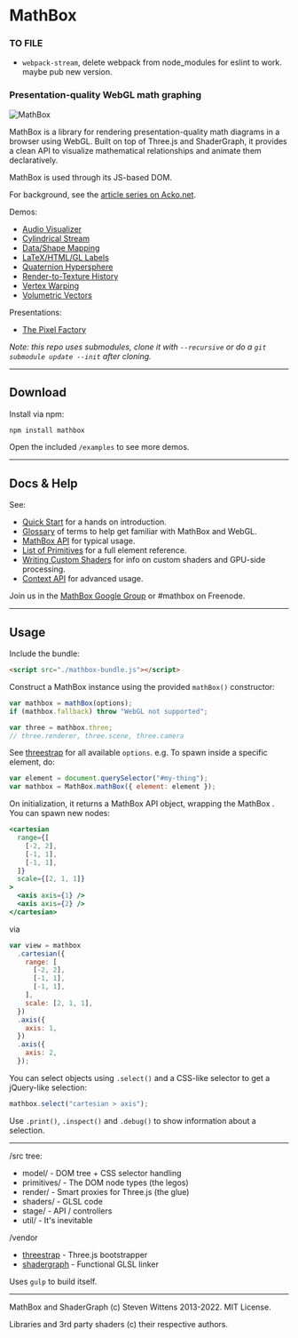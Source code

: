 # MathBox

### TO FILE

- `webpack-stream`, delete webpack from node_modules for eslint to work. maybe pub new version.

### Presentation-quality WebGL math graphing

![MathBox](http://acko.net/files/mathbox2/cover1.jpg)

MathBox is a library for rendering presentation-quality math diagrams in a browser using WebGL. Built on top of Three.js and ShaderGraph, it provides a clean API to visualize mathematical relationships and animate them declaratively.

MathBox is used through its JS-based DOM.

For background, see the [article series on Acko.net](http://acko.net/blog/mathbox2/).

Demos:

- [Audio Visualizer](http://acko.net/files/mathbox2/iframe-readyornot.html)
- [Cylindrical Stream](http://acko.net/files/mathbox2/iframe-cylindrical-stream.html)
- [Data/Shape Mapping](http://acko.net/files/mathbox2/iframe-lineup.html)
- [LaTeX/HTML/GL Labels](http://acko.net/files/mathbox2/iframe-labels.html)
- [Quaternion Hypersphere](http://acko.net/files/mathbox2/iframe-quat.html)
- [Render-to-Texture History](http://acko.net/files/mathbox2/iframe-rtt-history.html)
- [Vertex Warping](http://acko.net/files/mathbox2/iframe-vertex.html)
- [Volumetric Vectors](http://acko.net/files/mathbox2/iframe-volume.html)

Presentations:

- [The Pixel Factory](http://acko.net/files/gltalks/pixelfactory/online.html#0)

_Note: this repo uses submodules, clone it with `--recursive` or do a `git submodule update --init` after cloning._

---

## Download

Install via npm:

```bash
npm install mathbox
```

Open the included `/examples` to see more demos.

---

## Docs & Help

See:

- [Quick Start](docs/intro.md) for a hands on introduction.
- [Glossary](docs/glossary.md) of terms to help get familiar with MathBox and WebGL.
- [MathBox API](docs/api.md) for typical usage.
- [List of Primitives](docs/primitives.md) for a full element reference.
- [Writing Custom Shaders](docs/shaders.md) for info on custom shaders and GPU-side processing.
- [Context API](docs/context.md) for advanced usage.

Join us in the [MathBox Google Group](https://groups.google.com/forum/#!forum/mathbox) or #mathbox on Freenode.

---

## Usage

Include the bundle:

```html
<script src="./mathbox-bundle.js"></script>
```

Construct a MathBox instance using the provided `mathBox()` constructor:

```javascript
var mathbox = mathBox(options);
if (mathbox.fallback) throw "WebGL not supported";

var three = mathbox.three;
// three.renderer, three.scene, three.camera
```

See [threestrap](https://github.com/unconed/threestrap) for all available `options`. e.g. To spawn inside a specific element, do:

```javascript
var element = document.querySelector("#my-thing");
var mathbox = MathBox.mathBox({ element: element });
```

On initialization, it returns a MathBox API object, wrapping the MathBox <root>. You can spawn new nodes:

```jsx
<cartesian
  range={[
    [-2, 2],
    [-1, 1],
    [-1, 1],
  ]}
  scale={[2, 1, 1]}
>
  <axis axis={1} />
  <axis axis={2} />
</cartesian>
```

via

```javascript
var view = mathbox
  .cartesian({
    range: [
      [-2, 2],
      [-1, 1],
      [-1, 1],
    ],
    scale: [2, 1, 1],
  })
  .axis({
    axis: 1,
  })
  .axis({
    axis: 2,
  });
```

You can select objects using `.select()` and a CSS-like selector to get a jQuery-like selection:

```javascript
mathbox.select("cartesian > axis");
```

Use `.print()`, `.inspect()` and `.debug()` to show information about a selection.

---

/src tree:

- model/ - DOM tree + CSS selector handling
- primitives/ - The DOM node types (the legos)
- render/ - Smart proxies for Three.js (the glue)
- shaders/ - GLSL code
- stage/ - API / controllers
- util/ - It's inevitable

/vendor

- [threestrap](https://github.com/unconed/threestrap) - Three.js bootstrapper
- [shadergraph](https://github.com/unconed/shadergraph) - Functional GLSL linker

Uses `gulp` to build itself.

---

MathBox and ShaderGraph (c) Steven Wittens 2013-2022. MIT License.

Libraries and 3rd party shaders (c) their respective authors.
